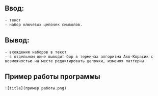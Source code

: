 ## Ввод:
	- текст
	- набор ключевых цепочек символов.
## Вывод:
	- вхождения наборов в текст 
    - в отдельном окне выводит бор в терминах алгоритма Ахо-Корасик с возможностью на месте редактировать цепочки, изменяя паттерны.

## Пример работы программы
	![title](пример работы.png)
